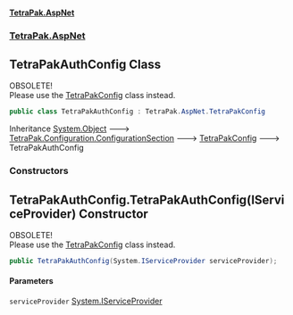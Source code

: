 #### [TetraPak.AspNet](index.md 'index')
### [TetraPak.AspNet](TetraPak_AspNet.md 'TetraPak.AspNet')
## TetraPakAuthConfig Class
OBSOLETE!  
Please use the [TetraPakConfig](TetraPak_AspNet_TetraPakConfig.md 'TetraPak.AspNet.TetraPakConfig') class instead.  
```csharp
public class TetraPakAuthConfig : TetraPak.AspNet.TetraPakConfig
```

Inheritance [System.Object](https://docs.microsoft.com/en-us/dotnet/api/System.Object 'System.Object') &#129106; [TetraPak.Configuration.ConfigurationSection](https://docs.microsoft.com/en-us/dotnet/api/TetraPak.Configuration.ConfigurationSection 'TetraPak.Configuration.ConfigurationSection') &#129106; [TetraPakConfig](TetraPak_AspNet_TetraPakConfig.md 'TetraPak.AspNet.TetraPakConfig') &#129106; TetraPakAuthConfig  
### Constructors
<a name='TetraPak_AspNet_TetraPakAuthConfig_TetraPakAuthConfig(System_IServiceProvider)'></a>
## TetraPakAuthConfig.TetraPakAuthConfig(IServiceProvider) Constructor
OBSOLETE!  
Please use the [TetraPakConfig](TetraPak_AspNet_TetraPakConfig.md 'TetraPak.AspNet.TetraPakConfig') class instead.  
```csharp
public TetraPakAuthConfig(System.IServiceProvider serviceProvider);
```
#### Parameters
<a name='TetraPak_AspNet_TetraPakAuthConfig_TetraPakAuthConfig(System_IServiceProvider)_serviceProvider'></a>
`serviceProvider` [System.IServiceProvider](https://docs.microsoft.com/en-us/dotnet/api/System.IServiceProvider 'System.IServiceProvider')  
  
  
